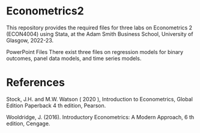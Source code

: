 # Econometrics2
This repository provides the required files for three labs on Econometrics 2 (ECON4004) using Stata, at the Adam Smith Business School, University of Glasgow, 2022-23.

PowerPoint Files
There exist three files on regression models for binary outcomes, panel data models, and time series models.


# References
Stock, J.H. and M.W. Watson ( 2020 ), Introduction to Econometrics, Global Edition Paperback 4 th edition, Pearson.

Wooldridge, J. (2016). Introductory Econometrics: A Modern Approach, 6 th edition, Cengage.
